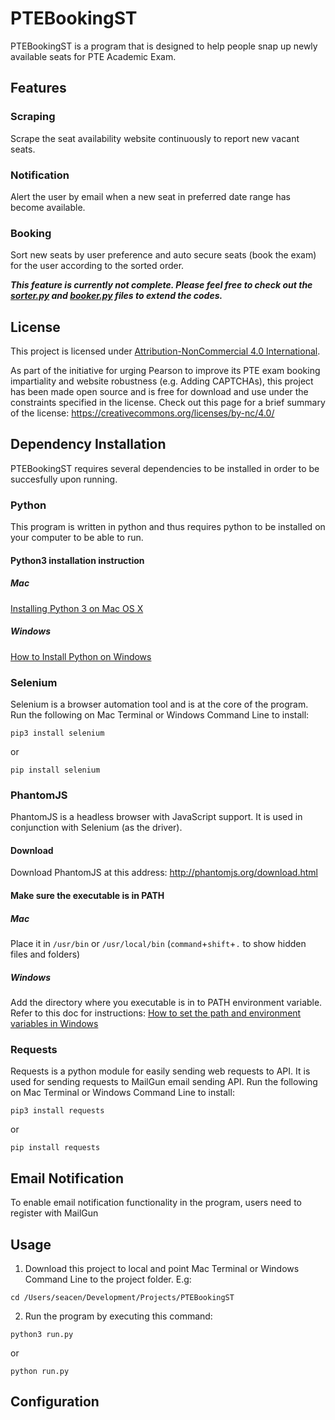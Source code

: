 # PTEBookingST
PTEBookingST is a program that is designed to help people snap up newly available seats for PTE Academic Exam.

## Features
### Scraping
Scrape the seat availability website continuously to report new vacant seats.
### Notification
Alert the user by email when a new seat in preferred date range has become available.
### Booking
Sort new seats by user preference and auto secure seats (book the exam) for the user according to the sorted order.

**_This feature is currently not complete. Please feel free to check out the [sorter.py](../master/sorter.py) and [booker.py](../master/booker.py) files to extend the codes._**

## License
This project is licensed under [Attribution-NonCommercial 4.0 International](https://creativecommons.org/licenses/by-nc/4.0/legalcode).

As part of the initiative for urging Pearson to improve its PTE exam booking impartiality and website robustness (e.g. Adding CAPTCHAs), this project has been made open source and is free for download and use under the constraints specified in the license. Check out this page for a brief summary of the license: https://creativecommons.org/licenses/by-nc/4.0/

## Dependency Installation
PTEBookingST requires several dependencies to be installed in order to be succesfully upon running.

### Python
This program is written in python and thus requires python to be installed on your computer to be able to run.
#### Python3 installation instruction
##### Mac
[Installing Python 3 on Mac OS X](http://python-guide-pt-br.readthedocs.io/en/latest/starting/install3/osx/)
##### Windows
[How to Install Python on Windows](https://www.howtogeek.com/197947/how-to-install-python-on-windows/)

### Selenium
Selenium is a browser automation tool and is at the core of the program. Run the following on Mac Terminal or Windows Command Line to install:
```
pip3 install selenium
```
or
```
pip install selenium
```

### PhantomJS
PhantomJS is a headless browser with JavaScript support. It is used in conjunction with Selenium (as the driver).
#### Download
Download PhantomJS at this address: http://phantomjs.org/download.html
#### Make sure the executable is in PATH
##### Mac
Place it in `/usr/bin` or `/usr/local/bin`  (`command`+`shift`+`.` to show hidden files and folders)
##### Windows
Add the directory where you executable is in to PATH environment variable. Refer to this doc for instructions: [How to set the path and environment variables in Windows](https://www.computerhope.com/issues/ch000549.htm)

### Requests
Requests is a python module for easily sending web requests to API. It is used for sending requests to MailGun email sending API. Run the following on Mac Terminal or Windows Command Line to install:
```
pip3 install requests
```
or
```
pip install requests
```
## Email Notification
To enable email notification functionality in the program, users need to register with MailGun

## Usage
1. Download this project to local and point Mac Terminal or Windows Command Line to the project folder. E.g:
```
cd /Users/seacen/Development/Projects/PTEBookingST
```
2. Run the program by executing this command:
```
python3 run.py
```
or
```
python run.py
```

## Configuration
